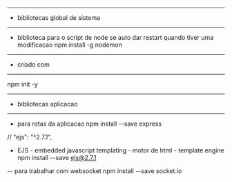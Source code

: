 --- ---------------------------------------------------
- bibliotecas global de sistema
--- ---------------------------------------------------
- biblioteca para o script de node se auto dar restart quando tiver uma modificacao
 npm install -g nodemon 
  
  
--- ---------------------------------------------------
- criado com
--- ---------------------------------------------------
npm init -y

--- ---------------------------------------------------
- bibliotecas aplicacao
--- ---------------------------------------------------

- para rotas da aplicacao
npm install --save express

// "ejs": "^2.7.1",
- EJS - embedded javascript templating -  motor de html - template engine
npm install --save ejs@2.7.1

-- para trabalhar com websocket
npm install --save socket.io